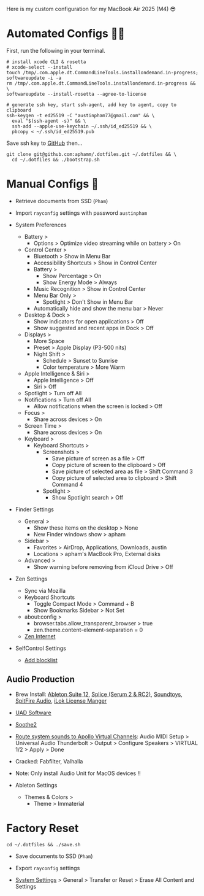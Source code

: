 Here is my custom configuration for my MacBook Air 2025 (M4) 😎

# Automated Configs 👨‍💻

First, run the following in your terminal.

```shell
# install xcode CLI & rosetta
# xcode-select --install
touch /tmp/.com.apple.dt.CommandLineTools.installondemand.in-progress;
softwareupdate -i -a
rm /tmp/.com.apple.dt.CommandLineTools.installondemand.in-progress && \
softwareupdate --install-rosetta --agree-to-license

# generate ssh key, start ssh-agent, add key to agent, copy to clipboard
ssh-keygen -t ed25519 -C "austinpham77@gmail.com" && \
  eval "$(ssh-agent -s)" && \
  ssh-add --apple-use-keychain ~/.ssh/id_ed25519 && \
  pbcopy < ~/.ssh/id_ed25519.pub
```

Save ssh key to [GitHub](https://github.com/settings/keys) then...

```shell
git clone git@github.com:aphamm/.dotfiles.git ~/.dotfiles && \
  cd ~/.dotfiles && ./bootstrap.sh
```

# Manual Configs 🤮

- Retrieve documents from SSD (`Pham`)

- Import `rayconfig` settings with password `austinpham`

- System Preferences

  - Battery >
    - Options > Optimize video streaming while on battery > On
  - Control Center >
    - Bluetooth > Show in Menu Bar
    - Accessibility Shortcuts > Show in Control Center
    - Battery >
      - Show Percentage > On
      - Show Energy Mode > Always
    - Music Recognition > Show in Control Center
    - Menu Bar Only >
      - Spotlight > Don't Show in Menu Bar
    - Automatically hide and show the menu bar > Never
  - Desktop & Dock >
    - Show indicators for open applications > Off
    - Show suggested and recent apps in Dock > Off
  - Displays >
    - More Space
    - Preset > Apple Display (P3-500 nits)
    - Night Shift >
      - Schedule > Sunset to Sunrise
      - Color temperature > More Warm
  - Apple Intelligence & Siri >
    - Apple Intelligence > Off
    - Siri > Off
  - Spotlight > Turn off All
  - Notifications > Turn off All
    - Allow notifications when the screen is locked > Off
  - Focus >
    - Share across devices > On
  - Screen Time >
    - Share across devices > On
  - Keyboard >
    - Keyboard Shortcuts >
      - Screenshots >
        - Save picture of screen as a file > Off
        - Copy picture of screen to the clipboard > Off
        - Save picture of selected area as file > Shift Command 3
        - Copy picture of selected area to clipboard > Shift Command 4
      - Spotlight >
        - Show Spotlight search > Off

- Finder Settings

  - General >
    - Show these items on the desktop > None
    - New Finder windows show > apham
  - Sidebar >
    - Favorites > AirDrop, Applications, Downloads, austin
    - Locations > apham's MacBook Pro, External disks
  - Advanced >
    - Show warning before removing from iCloud Drive > Off

- Zen Settings

  - Sync via Mozilla
  - Keyboard Shortcuts
    - Toggle Compact Mode > Command + B
    - Show Bookmarks Sidebar > Not Set
  - about:config >
    - browser.tabs.allow_transparent_browser > true
    - zen.theme.content-element-separation = 0
  - [Zen Internet](https://addons.mozilla.org/en-US/firefox/addon/zen-internet/)

- SelfControl Settings

  - [Add blocklist](https://www.refocusapp.co/articles/porn-sites-to-block)

## Audio Production

- Brew Install: [Ableton Suite 12](https://www.ableton.com/en/live/), [Splice (Serum 2 & RC2)](https://splice.com/), [Soundtoys](https://www.soundtoys.com/), [SpitFire Audio](https://www.google.com/search?client=firefox-b-1-d&q=spitfire-audio), [iLok License Manger](https://www.ilok.com/#!license-manager)

- [UAD Software](https://help.uaudio.com/hc/en-us/articles/360057137692-Apple-Silicon-M1-M2-Compatibility-Info?_gl=1*1qpuawn*_ga*MTYzMjUzNzU0Ny4xNjgwMDI1NTUz*_ga_CPJ5176QFT*MTY4MDAyNTU2NC4xLjEuMTY4MDAyNTkwNy4wLjAuMA..)

- [Soothe2](https://oeksound.com/downloads/)

- [Route system sounds to Apollo Virtual Channels](https://www.youtube.com/watch?v=9K3D7kNb5DI): Audio MIDI Setup > Universal Audio Thunderbolt > Output > Configure Speakers > VIRTUAL 1/2 > Apply > Done

- Cracked: Fabfilter, Valhalla

- Note: Only install Audio Unit for MacOS devices !!

- Ableton Settings
  - Themes & Colors >
    - Theme > Immaterial

# Factory Reset

```shell
cd ~/.dotfiles && ./save.sh
```

- Save documents to SSD (`Pham`)

- Export `rayconfig` settings

- [System Settings](https://support.apple.com/en-us/102664) > General > Transfer or Reset > Erase All Content and Settings
